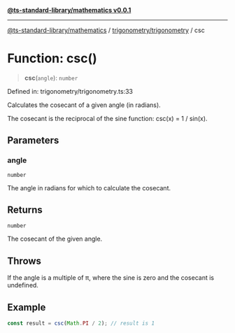 [**@ts-standard-library/mathematics v0.0.1**](../../../README.md)

***

[@ts-standard-library/mathematics](../../../README.md) / [trigonometry/trigonometry](../README.md) / csc

# Function: csc()

> **csc**(`angle`): `number`

Defined in: trigonometry/trigonometry.ts:33

Calculates the cosecant of a given angle (in radians).

The cosecant is the reciprocal of the sine function: csc(x) = 1 / sin(x).

## Parameters

### angle

`number`

The angle in radians for which to calculate the cosecant.

## Returns

`number`

The cosecant of the given angle.

## Throws

If the angle is a multiple of π, where the sine is zero and the cosecant is undefined.

## Example

```typescript
const result = csc(Math.PI / 2); // result is 1
```
